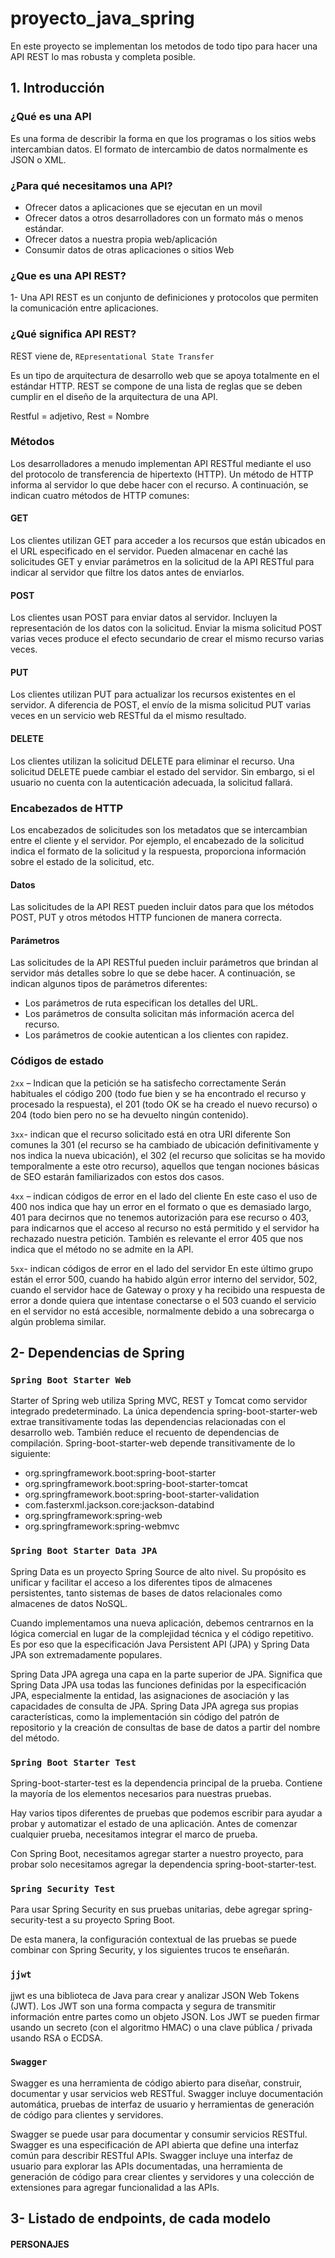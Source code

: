 # proyecto_java_spring
En este proyecto se implementan los metodos de todo tipo para hacer una API REST lo mas robusta y completa posible.

## 1. Introducción



### ¿Qué es una API
Es una forma de describir la forma en que los programas o los sitios webs intercambian datos.
El formato de intercambio de datos normalmente es JSON o XML.

### ¿Para qué necesitamos una API?
* Ofrecer datos a aplicaciones que se ejecutan en un movil
* Ofrecer datos a otros desarrolladores con un formato más o menos estándar.
* Ofrecer datos a nuestra propia web/aplicación
* Consumir datos de otras aplicaciones o sitios Web



### ¿Que es una API REST?

1- Una API REST es un conjunto de definiciones y protocolos que permiten la comunicación entre aplicaciones.

### ¿Qué significa API REST?

REST viene de, `REpresentational State Transfer`

Es un tipo de arquitectura de desarrollo web que se apoya totalmente en el estándar HTTP.
REST se compone de una lista de reglas que se deben cumplir en el diseño de la arquitectura de una API.

Restful = adjetivo, Rest = Nombre


### Métodos

Los desarrolladores a menudo implementan API RESTful mediante el uso del protocolo de transferencia de hipertexto (HTTP). Un método de HTTP informa al servidor lo que debe hacer con el recurso. A continuación, se indican cuatro métodos de HTTP comunes:

#### GET

Los clientes utilizan GET para acceder a los recursos que están ubicados en el URL especificado en el servidor. Pueden almacenar en caché las solicitudes GET y enviar parámetros en la solicitud de la API RESTful para indicar al servidor que filtre los datos antes de enviarlos.

#### POST

Los clientes usan POST para enviar datos al servidor. Incluyen la representación de los datos con la solicitud. Enviar la misma solicitud POST varias veces produce el efecto secundario de crear el mismo recurso varias veces.

#### PUT

Los clientes utilizan PUT para actualizar los recursos existentes en el servidor. A diferencia de POST, el envío de la misma solicitud PUT varias veces en un servicio web RESTful da el mismo resultado.

#### DELETE

Los clientes utilizan la solicitud DELETE para eliminar el recurso. Una solicitud DELETE puede cambiar el estado del servidor. Sin embargo, si el usuario no cuenta con la autenticación adecuada, la solicitud fallará.


### Encabezados de HTTP

Los encabezados de solicitudes son los metadatos que se intercambian entre el cliente y el servidor. Por ejemplo, el encabezado de la solicitud indica el formato de la solicitud y la respuesta, proporciona información sobre el estado de la solicitud, etc.

#### Datos

Las solicitudes de la API REST pueden incluir datos para que los métodos POST, PUT y otros métodos HTTP funcionen de manera correcta.

#### Parámetros

Las solicitudes de la API RESTful pueden incluir parámetros que brindan al servidor más detalles sobre lo que se debe hacer. A continuación, se indican algunos tipos de parámetros diferentes:
* Los parámetros de ruta especifican los detalles del URL.
* Los parámetros de consulta solicitan más información acerca del recurso.
* Los parámetros de cookie autentican a los clientes con rapidez.


### Códigos de estado

`2xx` – Indican que la petición se ha satisfecho correctamente
Serán habituales el código 200 (todo fue bien y se ha encontrado el recurso y procesado la respuesta), el 201 (todo OK se ha creado el nuevo recurso) o 204 (todo bien pero no se ha devuelto ningún contenido).

`3xx`- indican que el recurso solicitado está en otra URI diferente
Son comunes la 301 (el recurso se ha cambiado de ubicación definitivamente y nos indica la nueva ubicación), el 302 (el recurso que solicitas se ha movido temporalmente a este otro recurso), aquellos que tengan nociones básicas de SEO estarán familiarizados con estos dos casos.

`4xx` – indican códigos de error en el lado del cliente
En este caso el uso de 400 nos indica que hay un error en el formato o que es demasiado largo, 401 para decirnos que no tenemos autorización para ese recurso o 403, para indicarnos que el acceso al recurso no está permitido y el servidor ha rechazado nuestra petición. También es relevante el error 405 que nos indica que el método no se admite en la API.

`5xx`- indican códigos de error en el lado del servidor
En este último grupo están el error 500, cuando ha habido algún error interno del servidor, 502, cuando el servidor hace de Gateway o proxy y ha recibido una respuesta de error a donde quiera que intentase conectarse o el 503 cuando el servicio en el servidor no está accesible, normalmente debido a una sobrecarga o algún problema similar.


## 2- Dependencias de Spring

### `Spring Boot Starter Web`

Starter of Spring web utiliza Spring MVC, REST y Tomcat como servidor integrado predeterminado. La única dependencia spring-boot-starter-web extrae transitivamente todas las dependencias relacionadas con el desarrollo web. También reduce el recuento de dependencias de compilación. Spring-boot-starter-web depende transitivamente de lo siguiente:

* org.springframework.boot:spring-boot-starter
* org.springframework.boot:spring-boot-starter-tomcat
* org.springframework.boot:spring-boot-starter-validation
* com.fasterxml.jackson.core:jackson-databind
* org.springframework:spring-web
* org.springframework:spring-webmvc

### `Spring Boot Starter Data JPA`

Spring Data es un proyecto Spring Source de alto nivel. Su propósito es unificar y facilitar el acceso a los diferentes tipos de almacenes persistentes, tanto sistemas de bases de datos relacionales como almacenes de datos NoSQL.

Cuando implementamos una nueva aplicación, debemos centrarnos en la lógica comercial en lugar de la complejidad técnica y el código repetitivo. Es por eso que la especificación Java Persistent API (JPA) y Spring Data JPA son extremadamente populares.

Spring Data JPA agrega una capa en la parte superior de JPA. Significa que Spring Data JPA usa todas las funciones definidas por la especificación JPA, especialmente la entidad, las asignaciones de asociación y las capacidades de consulta de JPA. Spring Data JPA agrega sus propias características, como la implementación sin código del patrón de repositorio y la creación de consultas de base de datos a partir del nombre del método.

### `Spring Boot Starter Test`

Spring-boot-starter-test es la dependencia principal de la prueba. Contiene la mayoría de los elementos necesarios para nuestras pruebas.

Hay varios tipos diferentes de pruebas que podemos escribir para ayudar a probar y automatizar el estado de una aplicación. Antes de comenzar cualquier prueba, necesitamos integrar el marco de prueba.

Con Spring Boot, necesitamos agregar starter a nuestro proyecto, para probar solo necesitamos agregar la dependencia spring-boot-starter-test.

### `Spring Security Test`

Para usar Spring Security en sus pruebas unitarias, debe agregar spring-security-test a su proyecto Spring Boot.

De esta manera, la configuración contextual de las pruebas se puede combinar con Spring Security, y los siguientes trucos te enseñarán.

### `jjwt`

jjwt es una biblioteca de Java para crear y analizar JSON Web Tokens (JWT). Los JWT son una forma compacta y segura de transmitir información entre partes como un objeto JSON. Los JWT se pueden firmar usando un secreto (con el algoritmo HMAC) o una clave pública / privada usando RSA o ECDSA.

### `Swagger`

Swagger es una herramienta de código abierto para diseñar, construir, documentar y usar servicios web RESTful. Swagger incluye documentación automática, pruebas de interfaz de usuario y herramientas de generación de código para clientes y servidores.

Swagger se puede usar para documentar y consumir servicios RESTful. Swagger es una especificación de API abierta que define una interfaz común para describir RESTful APIs. Swagger incluye una interfaz de usuario para explorar las APIs documentadas, una herramienta de generación de código para crear clientes y servidores y una colección de extensiones para agregar funcionalidad a las APIs.



## 3- Listado de endpoints, de cada modelo


#### PERSONAJES